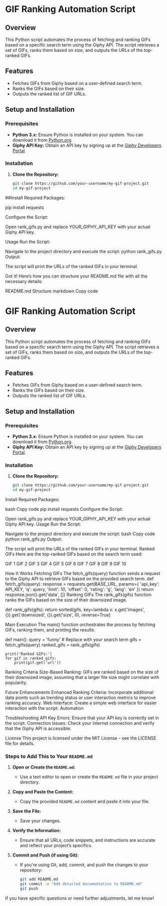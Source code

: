 # GIF Ranking Automation Script

## Overview

This Python script automates the process of fetching and ranking GIFs based on a specific search term using the Giphy API. The script retrieves a set of GIFs, ranks them based on size, and outputs the URLs of the top-ranked GIFs.

## Features

- Fetches GIFs from Giphy based on a user-defined search term.
- Ranks the GIFs based on their size.
- Outputs the ranked list of GIF URLs.

## Setup and Installation

### Prerequisites

- **Python 3.x:** Ensure Python is installed on your system. You can download it from [Python.org](https://www.python.org/).
- **Giphy API Key:** Obtain an API key by signing up at the [Giphy Developers Portal](https://developers.giphy.com/).

### Installation

1. **Clone the Repository:**
   ```bash
   git clone https://github.com/your-username/my-gif-project.git
   cd my-gif-project
##Install Required Packages:

pip install requests

Configure the Script:

Open rank_gifs.py and replace YOUR_GIPHY_API_KEY with your actual Giphy API key.

Usage
Run the Script:

Navigate to the project directory and execute the script:
python rank_gifs.py
Output:

The script will print the URLs of the ranked GIFs in your terminal.

Got it! Here’s how you can structure your README.md file with all the necessary details:

README.md Structure
markdown
Copy code
# GIF Ranking Automation Script

## Overview

This Python script automates the process of fetching and ranking GIFs based on a specific search term using the Giphy API. The script retrieves a set of GIFs, ranks them based on size, and outputs the URLs of the top-ranked GIFs.

## Features

- Fetches GIFs from Giphy based on a user-defined search term.
- Ranks the GIFs based on their size.
- Outputs the ranked list of GIF URLs.

## Setup and Installation

### Prerequisites

- **Python 3.x:** Ensure Python is installed on your system. You can download it from [Python.org](https://www.python.org/).
- **Giphy API Key:** Obtain an API key by signing up at the [Giphy Developers Portal](https://developers.giphy.com/).

### Installation

1. **Clone the Repository:**
   ```bash
   git clone https://github.com/your-username/my-gif-project.git
   cd my-gif-project
Install Required Packages:

bash
Copy code
pip install requests
Configure the Script:

Open rank_gifs.py and replace YOUR_GIPHY_API_KEY with your actual Giphy API key.
Usage
Run the Script:

Navigate to the project directory and execute the script:
bash
Copy code
python rank_gifs.py
Output:

The script will print the URLs of the ranked GIFs in your terminal.
Ranked GIFs
Here are the top-ranked GIFs based on the search term used:

GIF 1
GIF 2
GIF 3
GIF 4
GIF 5
GIF 6
GIF 7
GIF 8
GIF 9
GIF 10


How It Works
Fetching GIFs
The fetch_gifs(query) function sends a request to the Giphy API to retrieve GIFs based on the provided search term.
def fetch_gifs(query):
    response = requests.get(BASE_URL, params={
        'api_key': API_KEY,
        'q': query,
        'limit': 10,
        'offset': 0,
        'rating': 'g',
        'lang': 'en'
    })
    return response.json().get('data', [])
Ranking GIFs
The rank_gifs(gifs) function ranks the GIFs based on the size of their downsized image.

def rank_gifs(gifs):
    return sorted(gifs, key=lambda x: x.get('images', {}).get('downsized', {}).get('size', 0), reverse=True)


Main Execution
The main() function orchestrates the process by fetching GIFs, ranking them, and printing the results.


def main():
    query = 'funny'  # Replace with your search term
    gifs = fetch_gifs(query)
    ranked_gifs = rank_gifs(gifs)

    print('Ranked GIFs:')
    for gif in ranked_gifs:
        print(gif.get('url'))

Ranking Criteria
Size-Based Ranking: GIFs are ranked based on the size of their downsized image, assuming that a larger file size might correlate with popularity.

Future Enhancements
Enhanced Ranking Criteria: Incorporate additional data points such as trending status or user interaction metrics to improve ranking accuracy.
Web Interface: Create a simple web interface for easier interaction with the script.
Automation

Troubleshooting
API Key Errors: Ensure that your API key is correctly set in the script.
Connection Issues: Check your internet connection and verify that the Giphy API is accessible.

License
This project is licensed under the MIT License - see the LICENSE file for details.

### Steps to Add This to Your `README.md`

1. **Open or Create the `README.md`:**
   - Use a text editor to open or create the `README.md` file in your project directory.

2. **Copy and Paste the Content:**
   - Copy the provided `README.md` content and paste it into your file.

3. **Save the File:**
   - Save your changes.

4. **Verify the Information:**
   - Ensure that all URLs, code snippets, and instructions are accurate and reflect your project’s specifics.

5. **Commit and Push (if using Git):**
   - If you're using Git, add, commit, and push the changes to your repository:
     ```bash
     git add README.md
     git commit -m "Add detailed documentation to README.md"
     git push
     ```

If you have specific questions or need further adjustments, let me know!


